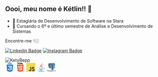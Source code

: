## Oooi, meu nome é Kétlin!! 👋

- 🔭 Estagiária de Desenvolvimento de Software na Stara
- 🌱 Cursando o 6º e último semestre de Análise e Desenvolvimento de Sistemas

Encontre-me 👇🏼


[![Linkedin Badge](https://img.shields.io/badge/-LinkedIn-blue?style=flat-square&logo=Linkedin&logoColor=white&link=https://www.linkedin.com/in/ketlin-petry-beppler/)](https://www.linkedin.com/in/ketlin-petry-beppler/) [![Instagram Badge](https://img.shields.io/badge/-Instagram-red?style=flat-square&logo=Instagram&logoColor=white&link=https://www.instagram.com/ketlinbeppler/)](https://www.instagram.com/ketlinbeppler/) 

<p align="left">
<img src="https://github-readme-stats.vercel.app/api?username=kbeppler94&show_icons=true" alt="KetyBepp"/><br>
<img src="https://raw.githubusercontent.com/devicons/devicon/master/icons/css3/css3-plain-wordmark.svg" alt="css3"  width="30" height="30"/>
<img src="https://raw.githubusercontent.com/devicons/devicon/master/icons/html5/html5-original-wordmark.svg" alt="html5"  width="30" height="30"/>
<img src="https://raw.githubusercontent.com/devicons/devicon/master/icons/javascript/javascript-original.svg" alt="javascript" width="30" height="30"/>
<img src="https://raw.githubusercontent.com/devicons/devicon/master/icons/java/java-original.svg" alt="java" width="30" height="30"/>
<img src="https://raw.githubusercontent.com/devicons/devicon/master/icons/postgresql/postgresql-original-wordmark.svg" alt="postgresql" width="30" height="30"/>
</p>
